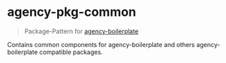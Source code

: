 # agency-pkg-common

>Package-Pattern for [agency-boilerplate](https://github.com/StephanGerbeth/agency-boilerplate)

Contains common components for agency-boilerplate and others agency-boilerplate compatible packages.
